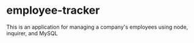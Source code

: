 # employee-tracker
This is an application for managing a company's employees using node, inquirer, and MySQL
